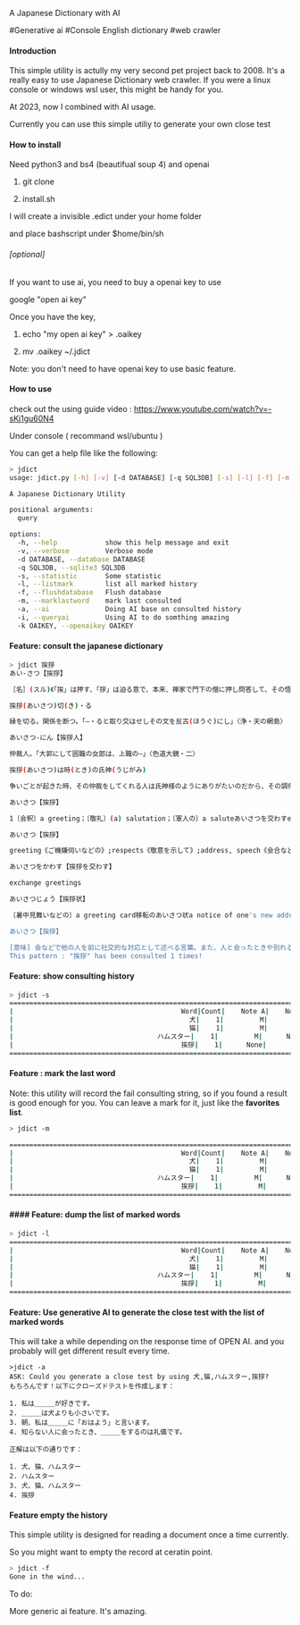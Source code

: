 A Japanese Dictionary with AI

#Generative ai #Console English dictionary #web crawler

#### Introduction

This simple utility is actully my very second pet project back to 2008. It's a really easy to use Japanese Dictionary web crawler. If you were a linux console or windows wsl user, this might be handy for you.

At 2023, now I combined with AI usage.

Currently you can use this simple utiliy to generate your own close test

#### How to install

Need python3 and bs4 (beautifual soup 4) and openai

1. git clone

2. install.sh

I will create a invisible .edict under your home folder

and place bashscript under $home/bin/sh

###### [optional]

If you want to use ai, you need to buy a openai key to use

google "open ai key"

Once you have the key,

1. echo "my open ai key" > .oaikey

2. mv .oaikey ~/.jdict

Note: you don't need to have openai key to use basic feature.

#### How to use

check out the using guide video : https://www.youtube.com/watch?v=-sKj1gu60N4

Under console ( recommand wsl/ubuntu )

You can get a help file like the following:

```bash
> jdict
usage: jdict.py [-h] [-v] [-d DATABASE] [-q SQL3DB] [-s] [-l] [-f] [-m] [-a] [-i] [-k OAIKEY] [query ...]

A Japanese Dictionary Utility

positional arguments:
  query

options:
  -h, --help            show this help message and exit
  -v, --verbose         Verbose mode
  -d DATABASE, --database DATABASE
  -q SQL3DB, --sqlite3 SQL3DB
  -s, --statistic       Some statistic
  -l, --listmark        list all marked history
  -f, --flushdatabase   Flush database
  -m, --marklastword    mark last consulted
  -a, --ai              Doing AI base on consulted history
  -i, --queryai         Using AI to do somthing amazing
  -k OAIKEY, --openaikey OAIKEY
```

#### Feature: consult the japanese dictionary

```bash
> jdict 挨拶
あい‐さつ【挨拶】

［名］(スル)《「挨」は押す、「拶」は迫る意で、本来、禅家で門下の僧に押し問答して、その悟りの深浅を試すこと》    １ 人に会ったときや別れるときなどに取り交わす礼にかなった動作や言葉。「—を交わす...

挨拶(あいさつ)切(き)・る

縁を切る。関係を断つ。「—・ると取り交はせしその文を反古(ほうぐ)にし」〈浄・天の網島〉

あいさつ‐にん【挨拶人】

仲裁人。「大郭にして囲職の女郎は、上職の—」〈色道大鏡・二〉

挨拶(あいさつ)は時(とき)の氏神(うじがみ)

争いごとが起きた時、その仲裁をしてくれる人は氏神様のようにありがたいのだから、その調停には従うべきであること。仲裁は時の 氏神。

あいさつ【挨拶】

1〔会釈〕a greeting；〔敬礼〕(a) salutation；〔軍人の〕a saluteあいさつを交わすexchange greetings／〔頭を下げて〕bow to each oth...

あいさつ【挨拶】

greeting《ご機嫌伺いなどの》;respects《敬意を示して》;address, speech《会合などでの》

あいさつをかわす【挨拶を交わす】

exchange greetings

あいさつじょう【挨拶状】

〔暑中見舞いなどの〕a greeting card移転のあいさつ状a notice of one's new address

あいさつ【挨拶】

[意味] 会などで他の人を前に社交的な対応として述べる言葉。また、人と会ったときや別れるときなどに交わす言葉や動作など、自分と相手との間に関係があることを示そうとする言語行動をいう。[英] a ...
This pattern : "挨拶" has been consulted 1 times!
```

#### Feature: show consulting history

```bash
> jdict -s
=======================================================================================
|                                          Word|Count|    Note A|    Note B|    Note C|
|                                            犬|    1|         M|      None|      None|
|                                            猫|    1|         M|      None|      None|
|                                    ハムスター|    1|         M|      None|      None|
|                                          挨拶|    1|      None|      None|      None|
=======================================================================================
```

#### Feature : mark the last word

Note: this utility will record the fail consulting string, so if you found a result is good enough for you. You can leave a mark for it, just like the **favorites list**.

```bash
> jdict -m

=======================================================================================
|                                          Word|Count|    Note A|    Note B|    Note C|
|                                            犬|    1|         M|      None|      None|
|                                            猫|    1|         M|      None|      None|
|                                    ハムスター|    1|         M|      None|      None|
|                                          挨拶|    1|         M|      None|      None|
=======================================================================================
```

#### #### Feature: dump the list of marked words

```bash
> jdict -l
=======================================================================================
|                                          Word|Count|    Note A|    Note B|    Note C|
|                                            犬|    1|         M|      None|      None|
|                                            猫|    1|         M|      None|      None|
|                                    ハムスター|    1|         M|      None|      None|
|                                          挨拶|    1|         M|      None|      None|
=======================================================================================
```

#### Feature: Use generative AI to generate the close test with the list of marked words

This will take a while depending on the response time of OPEN AI. and you probably will get different result every time. 

```textile
>jdict -a
ASK: Could you generate a close test by using 犬,猫,ハムスター,挨拶?
もちろんです！以下にクローズドテストを作成します：

1. 私は＿＿＿が好きです。
2. ＿＿＿は犬よりも小さいです。
3. 朝、私は＿＿＿に「おはよう」と言います。
4. 知らない人に会ったとき、＿＿＿をするのは礼儀です。

正解は以下の通りです：

1. 犬、猫、ハムスター
2. ハムスター
3. 犬、猫、ハムスター
4. 挨拶
```

#### Feature empty the history

This simple utility is designed for reading a document once a time currently.

So you might want to empty the record at ceratin point.

```bash
> jdict -f
Gone in the wind...
```

To do:

More generic ai feature. It's amazing.
